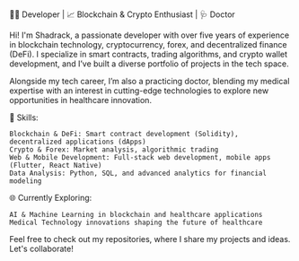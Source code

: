 👨‍💻 Developer | 📈 Blockchain & Crypto Enthusiast | 🩺 Doctor

Hi! I'm Shadrack, a passionate developer with over five years of experience in blockchain technology, cryptocurrency, forex, and decentralized finance (DeFi). I specialize in smart contracts, trading algorithms, and crypto wallet development, and I’ve built a diverse portfolio of projects in the tech space.

Alongside my tech career, I’m also a practicing doctor, blending my medical expertise with an interest in cutting-edge technologies to explore new opportunities in healthcare innovation.

🔧 Skills:

    Blockchain & DeFi: Smart contract development (Solidity), decentralized applications (dApps)
    Crypto & Forex: Market analysis, algorithmic trading
    Web & Mobile Development: Full-stack web development, mobile apps (Flutter, React Native)
    Data Analysis: Python, SQL, and advanced analytics for financial modeling

🌐 Currently Exploring:

    AI & Machine Learning in blockchain and healthcare applications
    Medical Technology innovations shaping the future of healthcare

Feel free to check out my repositories, where I share my projects and ideas. Let's collaborate!

